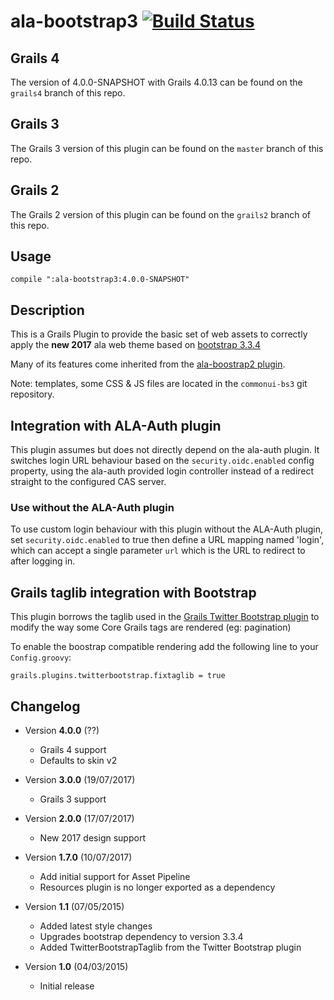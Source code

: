 ala-bootstrap3   [![Build Status](https://travis-ci.org/AtlasOfLivingAustralia/ala-bootstrap3.svg?branch=master)](https://travis-ci.org/AtlasOfLivingAustralia/ala-bootstrap3)
=========
## Grails 4
The version of 4.0.0-SNAPSHOT with Grails 4.0.13 can be found on the `grails4` branch of this repo.

## Grails 3

The Grails 3 version of this plugin can be found on the `master` branch of this repo.

## Grails 2

The Grails 2 version of this plugin can be found on the `grails2` branch of this repo.

## Usage
```
compile ":ala-bootstrap3:4.0.0-SNAPSHOT"
```

## Description
This is a Grails Plugin to provide the basic set of web assets to correctly apply the **new 2017** ala web theme based on [bootstrap 3.3.4](http://getbootstrap.com)

Many of its features come inherited from the [ala-boostrap2 plugin](https://github.com/AtlasOfLivingAustralia/ala-bootstrap2).

Note: templates, some CSS & JS files are located in the `commonui-bs3` git repository.

## Integration with ALA-Auth plugin

This plugin assumes but does not directly depend on the ala-auth plugin.  It switches login URL behaviour based on the `security.oidc.enabled` config property, using the ala-auth provided login controller instead of a redirect straight to the configured CAS server.

### Use without the ALA-Auth plugin

To use custom login behaviour with this plugin without the ALA-Auth plugin, set `security.oidc.enabled` to true then define a URL mapping named 'login', which can accept a single parameter `url` which is the URL to redirect to after logging in.

## Grails taglib integration with Bootstrap
This plugin borrows the taglib used in the [Grails Twitter Bootstrap plugin](https://grails.org/plugin/twitter-bootstrap) to modify the way some Core Grails tags are rendered (eg: pagination)

To enable the boostrap compatible rendering add the following line to your `Config.groovy`:

```
grails.plugins.twitterbootstrap.fixtaglib = true
```

## Changelog
* Version **4.0.0** (??)
  * Grails 4 support
  * Defaults to skin v2
* Version **3.0.0** (19/07/2017)
  * Grails 3 support
* Version **2.0.0** (17/07/2017)
  * New 2017 design support
* Version **1.7.0** (10/07/2017)
  * Add initial support for Asset Pipeline
  * Resources plugin is no longer exported as a dependency
* Version **1.1** (07/05/2015)
  * Added latest style changes
  * Upgrades bootstrap dependency to version 3.3.4
  * Added TwitterBootstrapTaglib from the Twitter Bootstrap plugin

* Version **1.0** (04/03/2015)
  * Initial release
